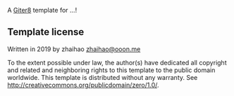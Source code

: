 A [Giter8][g8] template for ...!

Template license
----------------
Written in 2019 by zhaihao zhaihao@ooon.me

To the extent possible under law, the author(s) have dedicated all copyright and related
and neighboring rights to this template to the public domain worldwide.
This template is distributed without any warranty. See <http://creativecommons.org/publicdomain/zero/1.0/>.

[g8]: http://www.foundweekends.org/giter8/
